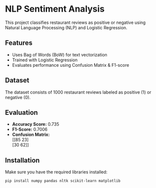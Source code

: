 # NLP Sentiment Analysis

This project classifies restaurant reviews as positive or negative using Natural Language Processing (NLP) and Logistic Regression.

## Features
- Uses Bag of Words (BoW) for text vectorization
- Trained with Logistic Regression
- Evaluates performance using Confusion Matrix & F1-score

## Dataset
The dataset consists of 1000 restaurant reviews labeled as positive (1) or negative (0).

## Evaluation
- **Accuracy Score:** 0.735  
- **F1-Score:** 0.7006  
- **Confusion Matrix:**  
  [[85 23]  
  [30 62]]

## Installation
Make sure you have the required libraries installed:
```bash
pip install numpy pandas nltk scikit-learn matplotlib
